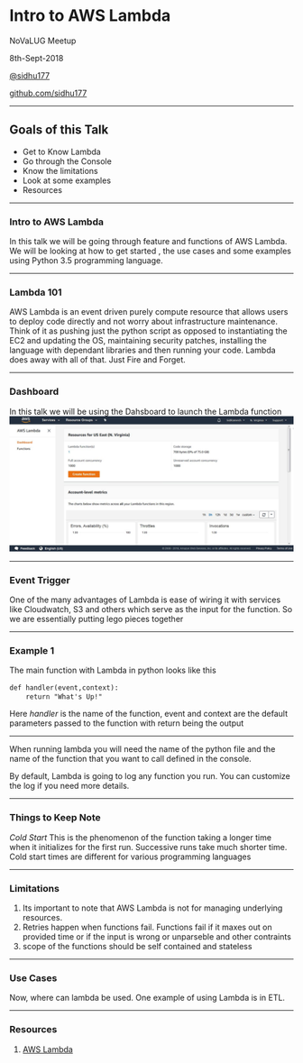# Intro to AWS Lambda

NoVaLUG Meetup

8th-Sept-2018

[@sidhu177](https://twitter.com/sidhu177?lang=en) 

[github.com/sidhu177](https://github.com/sidhu177)

---

## Goals of this Talk
 - Get to Know Lambda
 - Go through the Console
 - Know the limitations
 - Look at some examples
 - Resources

---

### Intro to AWS Lambda
In this talk we will be going through feature and functions of AWS Lambda. We will be looking at how to get started , the use cases and some examples using Python 3.5 programming language.

---

### Lambda 101
AWS Lambda is an event driven purely compute resource that allows users to deploy code directly and not worry about infrastructure maintenance. Think of it as pushing just the python script as opposed to instantiating the EC2 and updating the OS, maintaining security patches, installing the language with dependant libraries and then running your code. Lambda does away with all of that. Just Fire and Forget.

---

### Dashboard 
In this talk we will be using the Dahsboard to launch the Lambda function
![Dashboard](https://github.com/sidhu177/presentation-aws-lambda/blob/master/assets/image/Lambda_Dashboard.JPG)

---

### Event Trigger
One of the many advantages of Lambda is ease of wiring it with services like Cloudwatch, S3 and others which serve as the input for the function. So we are essentially putting lego pieces together

---

### Example 1
The main function with Lambda in python looks like this
```
def handler(event,context):
    return "What's Up!"
```

Here *handler* is the name of the function, event and context are the default parameters passed to the function with return being the output

---

When running lambda you will need the name of the python file and the name of the function that you want to call defined in the console. 

By default, Lambda is going to log any function you run. You can customize the log if you need more details.

---

### Things to Keep Note
*Cold Start* This is the phenomenon of the function taking a longer time when it initializes for the first run. Successive runs take much shorter time. Cold start times are different for various programming languages

---

### Limitations
1) Its important to note that AWS Lambda is not for managing underlying resources.
2) Retries happen when functions fail. Functions fail if it maxes out on provided time or if the input is wrong or unparseble and other contraints
3) scope of the functions should be self contained and stateless

---

### Use Cases
Now, where can lambda be used. One example of using Lambda is in ETL.

---

### Resources
1) [AWS Lambda](https://docs.aws.amazon.com/lambda/latest/dg/welcome.html)